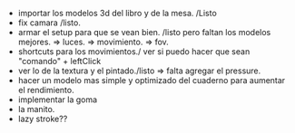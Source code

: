 - importar los modelos 3d del libro y de la mesa. /Listo
- fix camara /listo.
- armar el setup para que se vean bien. /listo pero faltan los modelos mejores.
  => luces.
  => movimiento.
  => fov.
- shortcuts para los movimientos./ ver si puedo hacer que sean "comando" + leftClick
- ver lo de la textura y el pintado./listo
  => falta agregar el pressure.
- hacer un modelo mas simple y optimizado del cuaderno para aumentar el rendimiento.
- implementar la goma
- la manito.
- lazy stroke??
